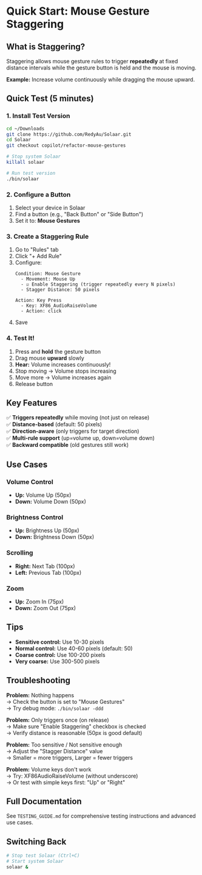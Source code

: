 # Quick Start: Mouse Gesture Staggering

## What is Staggering?

Staggering allows mouse gesture rules to trigger **repeatedly** at fixed distance intervals while the gesture button is held and the mouse is moving.

**Example:** Increase volume continuously while dragging the mouse upward.

## Quick Test (5 minutes)

### 1. Install Test Version

```bash
cd ~/Downloads
git clone https://github.com/RedyAu/Solaar.git
cd Solaar
git checkout copilot/refactor-mouse-gestures

# Stop system Solaar
killall solaar

# Run test version
./bin/solaar
```

### 2. Configure a Button

1. Select your device in Solaar
2. Find a button (e.g., "Back Button" or "Side Button")
3. Set it to: **Mouse Gestures**

### 3. Create a Staggering Rule

1. Go to "Rules" tab
2. Click "+ Add Rule"
3. Configure:
   ```
   Condition: Mouse Gesture
     - Movement: Mouse Up
     - ☑ Enable Staggering (trigger repeatedly every N pixels)
     - Stagger Distance: 50 pixels
   
   Action: Key Press
     - Key: XF86_AudioRaiseVolume
     - Action: click
   ```
4. Save

### 4. Test It!

1. Press and **hold** the gesture button
2. Drag mouse **upward** slowly
3. **Hear:** Volume increases continuously!
4. Stop moving → Volume stops increasing
5. Move more → Volume increases again
6. Release button

## Key Features

✅ **Triggers repeatedly** while moving (not just on release)  
✅ **Distance-based** (default: 50 pixels)  
✅ **Direction-aware** (only triggers for target direction)  
✅ **Multi-rule support** (up=volume up, down=volume down)  
✅ **Backward compatible** (old gestures still work)

## Use Cases

### Volume Control
- **Up:** Volume Up (50px)
- **Down:** Volume Down (50px)

### Brightness Control
- **Up:** Brightness Up (50px)
- **Down:** Brightness Down (50px)

### Scrolling
- **Right:** Next Tab (100px)
- **Left:** Previous Tab (100px)

### Zoom
- **Up:** Zoom In (75px)
- **Down:** Zoom Out (75px)

## Tips

- **Sensitive control:** Use 10-30 pixels
- **Normal control:** Use 40-60 pixels (default: 50)
- **Coarse control:** Use 100-200 pixels
- **Very coarse:** Use 300-500 pixels

## Troubleshooting

**Problem:** Nothing happens  
→ Check the button is set to "Mouse Gestures"  
→ Try debug mode: `./bin/solaar -ddd`

**Problem:** Only triggers once (on release)  
→ Make sure "Enable Staggering" checkbox is checked  
→ Verify distance is reasonable (50px is good default)

**Problem:** Too sensitive / Not sensitive enough  
→ Adjust the "Stagger Distance" value  
→ Smaller = more triggers, Larger = fewer triggers

**Problem:** Volume keys don't work  
→ Try: XF86AudioRaiseVolume (without underscore)  
→ Or test with simple keys first: "Up" or "Right"

## Full Documentation

See `TESTING_GUIDE.md` for comprehensive testing instructions and advanced use cases.

## Switching Back

```bash
# Stop test Solaar (Ctrl+C)
# Start system Solaar
solaar &
```
